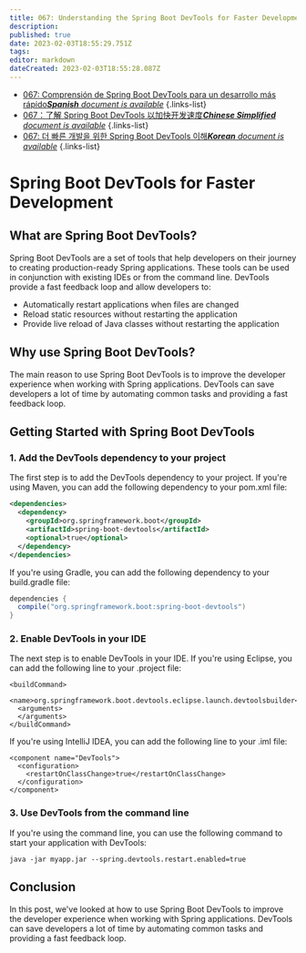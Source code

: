 ```yaml
---
title: 067: Understanding the Spring Boot DevTools for Faster Development
description: 
published: true
date: 2023-02-03T18:55:29.751Z
tags: 
editor: markdown
dateCreated: 2023-02-03T18:55:28.087Z
---
```


- [067: Comprensión de Spring Boot DevTools para un desarrollo más rápido***Spanish** document is available*](/es/Knowledge-base/Spring-Boot/Learning/067-understanding-the-spring-boot-devtools-for-faster-development)
{.links-list}
- [067：了解 Spring Boot DevTools 以加快开发速度***Chinese Simplified** document is available*](/zh/Knowledge-base/Spring-Boot/Learning/067-understanding-the-spring-boot-devtools-for-faster-development)
{.links-list}
- [067: 더 빠른 개발을 위한 Spring Boot DevTools 이해***Korean** document is available*](/ko/Knowledge-base/Spring-Boot/Learning/067-understanding-the-spring-boot-devtools-for-faster-development)
{.links-list}


# Spring Boot DevTools for Faster Development 

## What are Spring Boot DevTools? 

Spring Boot DevTools are a set of tools that help developers on their journey to creating production-ready Spring applications. These tools can be used in conjunction with existing IDEs or from the command line. DevTools provide a fast feedback loop and allow developers to:

- Automatically restart applications when files are changed
- Reload static resources without restarting the application
- Provide live reload of Java classes without restarting the application

## Why use Spring Boot DevTools?

The main reason to use Spring Boot DevTools is to improve the developer experience when working with Spring applications. DevTools can save developers a lot of time by automating common tasks and providing a fast feedback loop.

## Getting Started with Spring Boot DevTools

### 1. Add the DevTools dependency to your project

The first step is to add the DevTools dependency to your project. If you're using Maven, you can add the following dependency to your pom.xml file:

```xml
<dependencies>
  <dependency>
    <groupId>org.springframework.boot</groupId>
    <artifactId>spring-boot-devtools</artifactId>
    <optional>true</optional>
  </dependency>
</dependencies>
```

If you're using Gradle, you can add the following dependency to your build.gradle file:

```groovy
dependencies {
  compile("org.springframework.boot:spring-boot-devtools")
}
```

### 2. Enable DevTools in your IDE

The next step is to enable DevTools in your IDE. If you're using Eclipse, you can add the following line to your .project file:

```
<buildCommand>
  <name>org.springframework.boot.devtools.eclipse.launch.devtoolsbuilder</name>
  <arguments>
  </arguments>
</buildCommand>
```

If you're using IntelliJ IDEA, you can add the following line to your .iml file:

```
<component name="DevTools">
  <configuration>
    <restartOnClassChange>true</restartOnClassChange>
  </configuration>
</component>
```

### 3. Use DevTools from the command line

If you're using the command line, you can use the following command to start your application with DevTools:

```
java -jar myapp.jar --spring.devtools.restart.enabled=true
```

## Conclusion

In this post, we've looked at how to use Spring Boot DevTools to improve the developer experience when working with Spring applications. DevTools can save developers a lot of time by automating common tasks and providing a fast feedback loop.